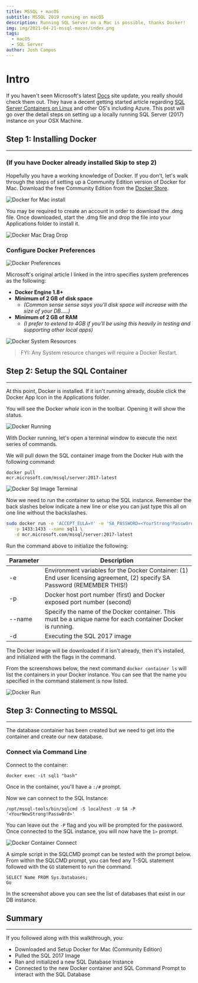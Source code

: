 ```yaml
---
title: MSSQL + macOS
subtitle: MSSQL 2019 running on macOS
description: Running SQL Server on a Mac is possible, thanks Docker!
img: img/2021-04-21-mssql-macos/index.png
tags:
  - macOS
  - SQL Server
author: Josh Campos
---
```


# Intro

If you haven't seen Microsoft's latest [Docs][msdocs] site update, you really should check them out. They have a decent getting started article regarding [SQL Server Containers on Linux][msdocssql] and other OS's including Azure. This post will go over the detail steps on setting up a locally running SQL Server (2017) instance on your OSX Machine.

## Step 1: Installing Docker

---

### (If you have Docker already installed Skip to step 2)

Hopefully you have a working knowledge of Docker. If you don't, let's walk through the steps of setting up a Community Edition version of Docker for Mac. Download the free Community Edition from the [Docker Store](https://store.docker.com/editions/community/docker-ce-desktop-mac).

![Docker for Mac install](/uploads/post/2018-09-30-mssql-on-macos/docker_mac_install.png)

You may be required to create an account in order to download the .dmg file. Once downloaded, start the .dmg file and drop the file into your Applications folder to install it.

![Docker Mac Drag Drop](/uploads/post/2018-09-30-mssql-on-macos/docker_mac_dragdrop.png)

### Configure Docker Preferences

![Docker Preferences](/uploads/post/2018-09-30-mssql-on-macos/docker_mac_menu_preferences.png)

Microsoft's original article I linked in the intro specifies system preferences as the following:

- **Docker Engine 1.8+**
- **Minimum of 2 GB of disk space**
  - _(Common sense sense says you'll disk space will increase with the size of your DB.....)_
- **Minimum of 2 GB of RAM**
  - _(I prefer to extend to 4GB if you'll be using this heavily in testing and supporting other local apps)_

![Docker System Resources](/uploads/post/2018-09-30-mssql-on-macos/docker_mac_system_resources.png)

<blockquote class="blockquote">FYI: Any System resource changes will require a Docker Restart.</blockquote>

## Step 2: Setup the SQL Container

---

At this point, Docker is installed. If it isn't running already, double click the Docker App Icon in the Applications folder.

You will see the Docker _whale_ icon in the toolbar. Opening it will show the status.

![Docker Running](/uploads/post/2018-09-30-mssql-on-macos/docker_mac_running.png)

With Docker running, let's open a terminal window to execute the next series of commands.

We will pull down the SQL container image from the Docker Hub with the following command:

<code class="language-bash">docker pull mcr.microsoft.com/mssql/server:2017-latest</code>

![Docker Sql Image Terminal](/uploads/post/2018-09-30-mssql-on-macos/docker_mac_sqlImage_pull.png)

Now we need to run the container to setup the SQL instance. Remember the back slashes below indicate a new line or else you can just type this all on one line without the backslashes.

```bash
sudo docker run -e 'ACCEPT_EULA=Y' -e 'SA_PASSWORD=<YourStrong!Passw0rd>' \
   -p 1433:1433 --name sql1 \
   -d mcr.microsoft.com/mssql/server:2017-latest
```

Run the command above to initialize the following:

| Parameter | Description                                                                                                                |
| --------- | -------------------------------------------------------------------------------------------------------------------------- |
| -e        | Environment variables for the Docker Container: (1) End user licensing agreement, (2) specify SA Password (REMEMBER THIS!) |
| -p        | Docker host port number (first) and Docker exposed port number (second)                                                    |
| --name    | Specify the name of the Docker container. This must be a unique name for each container Docker is running.                 |
| -d        | Executing the SQL 2017 image                                                                                               |

The Docker image will be downloaded if it isn't already, then it's installed, and initialized with the flags in the command.

From the screenshows below, the next command `docker container ls` will list the containers in your Docker instance. You can see that the name you specified in the command statement is now listed.

![Docker Run](/uploads/post/2018-09-30-mssql-on-macos/docker_mac_run.png)

## Step 3: Connecting to MSSQL

---

The database container has been created but we need to get into the container and create our new database.

### Connect via Command Line

Connect to the container:

`docker exec -it sql1 "bash"`

Once in the container, you'll have a `:/#` prompt.

Now we can connect to the SQL Instance:

`/opt/mssql-tools/bin/sqlcmd -S localhost -U SA -P '<YourNewStrong!Passw0rd>'`

You can leave out the `-P` flag and you will be prompted for the password. Once connected to the SQL instance, you will now have the `1>` prompt.

![Docker Container Connect](/uploads/post/2018-09-30-mssql-on-macos/docker_mac_connect_container.png)

A simple script in the SQLCMD prompt can be tested with the prompt below.
From within the SQLCMD prompt, you can feed any T-SQL statement followed with the `GO` statement to run the command.

```
SELECT Name FROM Sys.Databases;
Go
```

In the screenshot above you can see the list of databases that exist in our DB instance.

## Summary

---

If you followed along with this walkthrough, you:

- Downloaded and Setup Docker for Mac (Community Edition)
- Pulled the SQL 2017 Image
- Ran and initialized a new SQL Database Instance
- Connected to the new Docker container and SQL Command Prompt to interact with the SQL Database

[msdocs]: https://docs.microsoft.com/en-us/
[msdocssql]: https://docs.microsoft.com/en-us/sql/linux/quickstart-install-connect-docker?v
